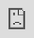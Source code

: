 ```yaml
---
layout: post
mathjax: true
title: "Bitcoin" 
date:   2024-06-04
---
```


<head>
    <meta charset="UTF-8"/>
    <style>
        body {
            margin: 0;
            background-color: hsla(195, 81%, 93%, 0.6);
            color: rgba(0, 0, 0, 1);
            height: 300vh; /* Define a altura da tela inteira */
            overflow: hidden; /* Evita barras de rolagem */
        }
        p {
            text-align: justify;
        }
        iframe {
            position: absolute;
            top: 0;
            left: 0;
            width: 100%;
            height: 100%;
            border: none; /* Remove a borda do iframe */
        }
    </style>
</head> 

<body>
    <iframe src="https://marcos-j-ribeiro.shinyapps.io/bitcoin/"></iframe>
</body>
